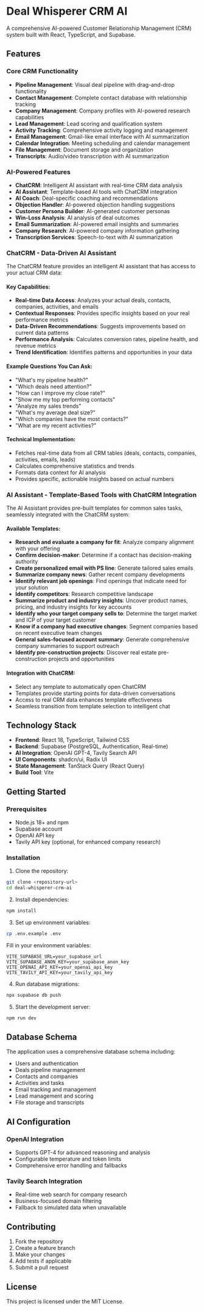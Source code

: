 # Deal Whisperer CRM AI

A comprehensive AI-powered Customer Relationship Management (CRM) system built with React, TypeScript, and Supabase.

## Features

### Core CRM Functionality
- **Pipeline Management**: Visual deal pipeline with drag-and-drop functionality
- **Contact Management**: Complete contact database with relationship tracking
- **Company Management**: Company profiles with AI-powered research capabilities
- **Lead Management**: Lead scoring and qualification system
- **Activity Tracking**: Comprehensive activity logging and management
- **Email Management**: Gmail-like email interface with AI summarization
- **Calendar Integration**: Meeting scheduling and calendar management
- **File Management**: Document storage and organization
- **Transcripts**: Audio/video transcription with AI summarization

### AI-Powered Features
- **ChatCRM**: Intelligent AI assistant with real-time CRM data analysis
- **AI Assistant**: Template-based AI tools with ChatCRM integration
- **AI Coach**: Deal-specific coaching and recommendations
- **Objection Handler**: AI-powered objection handling suggestions
- **Customer Persona Builder**: AI-generated customer personas
- **Win-Loss Analysis**: AI analysis of deal outcomes
- **Email Summarization**: AI-powered email insights and summaries
- **Company Research**: AI-powered company information gathering
- **Transcription Services**: Speech-to-text with AI summarization

### ChatCRM - Data-Driven AI Assistant

The ChatCRM feature provides an intelligent AI assistant that has access to your actual CRM data:

#### Key Capabilities:
- **Real-time Data Access**: Analyzes your actual deals, contacts, companies, activities, and emails
- **Contextual Responses**: Provides specific insights based on your real performance metrics
- **Data-Driven Recommendations**: Suggests improvements based on current data patterns
- **Performance Analysis**: Calculates conversion rates, pipeline health, and revenue metrics
- **Trend Identification**: Identifies patterns and opportunities in your data

#### Example Questions You Can Ask:
- "What's my pipeline health?"
- "Which deals need attention?"
- "How can I improve my close rate?"
- "Show me my top performing contacts"
- "Analyze my sales trends"
- "What's my average deal size?"
- "Which companies have the most contacts?"
- "What are my recent activities?"

#### Technical Implementation:
- Fetches real-time data from all CRM tables (deals, contacts, companies, activities, emails, leads)
- Calculates comprehensive statistics and trends
- Formats data context for AI analysis
- Provides specific, actionable insights based on actual numbers

### AI Assistant - Template-Based Tools with ChatCRM Integration

The AI Assistant provides pre-built templates for common sales tasks, seamlessly integrated with the ChatCRM system:

#### Available Templates:
- **Research and evaluate a company for fit**: Analyze company alignment with your offering
- **Confirm decision-maker**: Determine if a contact has decision-making authority
- **Create personalized email with PS line**: Generate tailored sales emails
- **Summarize company news**: Gather recent company developments
- **Identify relevant job openings**: Find openings that indicate need for your solution
- **Identify competitors**: Research competitive landscape
- **Summarize product and industry insights**: Uncover product names, pricing, and industry insights for key accounts
- **Identify who your target company sells to**: Determine the target market and ICP of your target customer
- **Know if a company had executive changes**: Segment companies based on recent executive team changes
- **General sales-focused account summary**: Generate comprehensive company summaries to support outreach
- **Identify pre-construction projects**: Discover real estate pre-construction projects and opportunities

#### Integration with ChatCRM:
- Select any template to automatically open ChatCRM
- Templates provide starting points for data-driven conversations
- Access to real CRM data enhances template effectiveness
- Seamless transition from template selection to intelligent chat

## Technology Stack

- **Frontend**: React 18, TypeScript, Tailwind CSS
- **Backend**: Supabase (PostgreSQL, Authentication, Real-time)
- **AI Integration**: OpenAI GPT-4, Tavily Search API
- **UI Components**: shadcn/ui, Radix UI
- **State Management**: TanStack Query (React Query)
- **Build Tool**: Vite

## Getting Started

### Prerequisites
- Node.js 18+ and npm
- Supabase account
- OpenAI API key
- Tavily API key (optional, for enhanced company research)

### Installation

1. Clone the repository:
```bash
git clone <repository-url>
cd deal-whisperer-crm-ai
```

2. Install dependencies:
```bash
npm install
```

3. Set up environment variables:
```bash
cp .env.example .env
```

Fill in your environment variables:
```env
VITE_SUPABASE_URL=your_supabase_url
VITE_SUPABASE_ANON_KEY=your_supabase_anon_key
VITE_OPENAI_API_KEY=your_openai_api_key
VITE_TAVILY_API_KEY=your_tavily_api_key
```

4. Run database migrations:
```bash
npx supabase db push
```

5. Start the development server:
```bash
npm run dev
```

## Database Schema

The application uses a comprehensive database schema including:
- Users and authentication
- Deals pipeline management
- Contacts and companies
- Activities and tasks
- Email tracking and management
- Lead management and scoring
- File storage and transcripts

## AI Configuration

### OpenAI Integration
- Supports GPT-4 for advanced reasoning and analysis
- Configurable temperature and token limits
- Comprehensive error handling and fallbacks

### Tavily Search Integration
- Real-time web search for company research
- Business-focused domain filtering
- Fallback to simulated data when unavailable

## Contributing

1. Fork the repository
2. Create a feature branch
3. Make your changes
4. Add tests if applicable
5. Submit a pull request

## License

This project is licensed under the MIT License.
